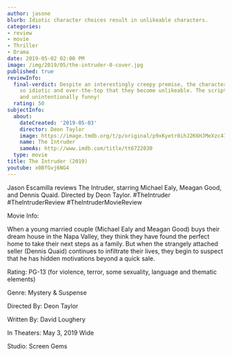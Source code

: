 ```yaml
---
author: jasone
blurb: Idiotic character choices result in unlikeable characters.
categories:
- review
- movie
- Thriller
- Drama
date: 2019-05-02 02:00 PM
image: /img/2019/05/the-intruder-0-cover.jpg
published: true
reviewInfo:
  final-verdict: Despite an interestingly creepy premise, the character choices are
    so idiotic and over-the-top that they become unlikeable. The script is cheesy
    and unintentionally funny!
  rating: 50
subjectInfo:
  about:
    dateCreated: '2019-05-03'
    director: Deon Taylor
    image: https://image.tmdb.org/t/p/original/p9xKyetr0ihJ2K6HJMeXzc4IwEv.jpg
    name: The Intruder
    sameAs: http://www.imdb.com/title/tt6722030
  type: movie
title: The Intruder (2019)
youtube: x0BfGvj6NG4
---
```


Jason Escamilla reviews The Intruder, starring Michael Ealy, Meagan Good, and Dennis Quaid. Directed by Deon Taylor.
#TheIntruder #TheIntruderReview #TheIntruderMovieReview

Movie Info:

When a young married couple (Michael Ealy and Meagan Good) buys their dream house in the Napa Valley, they think they have found the perfect home to take their next steps as a family. But when the strangely attached seller (Dennis Quaid) continues to infiltrate their lives, they begin to suspect that he has hidden motivations beyond a quick sale.

Rating:	PG-13 (for violence, terror, some sexuality, language and thematic elements)

Genre:	Mystery & Suspense

Directed By:	Deon Taylor

Written By:	David Loughery

In Theaters:	May 3, 2019  Wide

Studio:	Screen Gems